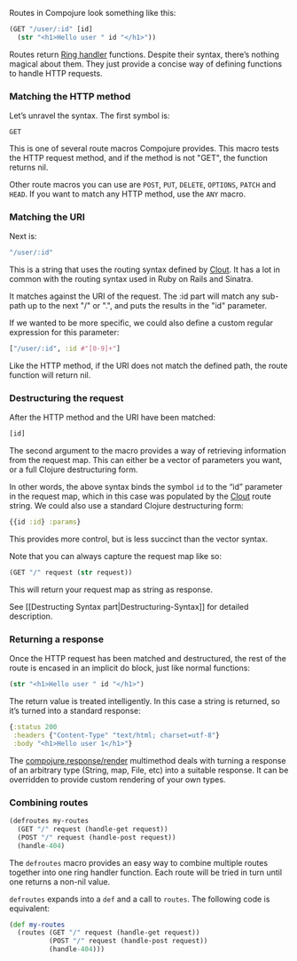 Routes in Compojure look something like this:

```clojure
(GET "/user/:id" [id]
  (str "<h1>Hello user " id "</h1>"))
```

Routes return [Ring handler](https://github.com/ring-clojure/ring/wiki/Concepts#handlers) functions. Despite their syntax, there’s nothing magical about them. They just provide a concise way of defining functions to handle HTTP requests.

### Matching the HTTP method

Let’s unravel the syntax. The first symbol is:

`GET`

This is one of several route macros Compojure provides. This macro tests the HTTP request method, and if the method is not "GET", the function returns nil.

Other route macros you can use are `POST`, `PUT`, `DELETE`, `OPTIONS`, `PATCH` and `HEAD`. If you want to match any HTTP method, use the `ANY` macro.

### Matching the URI

Next is:

```clojure
"/user/:id"
```

This is a string that uses the routing syntax defined by [Clout](https://github.com/weavejester/clout). It has a lot in common with the routing syntax used in Ruby on Rails and Sinatra.

It matches against the URI of the request. The :id part will match any sub-path up to the next "/" or ".", and puts the results in the "id" parameter.

If we wanted to be more specific, we could also define a custom regular expression for this parameter:

```clojure
["/user/:id", :id #"[0-9]+"]
```

Like the HTTP method, if the URI does not match the defined path, the route function will return nil.

### Destructuring the request

After the HTTP method and the URI have been matched:

```clojure
[id]
```

The second argument to the macro provides a way of retrieving information from the request map. This can either be a vector of parameters you want, or a full Clojure destructuring form.

In other words, the above syntax binds the symbol `id` to the “id” parameter in the request map, which in this case was populated by the [Clout](https://github.com/weavejester/clout) route string. We could also use a standard Clojure destructuring form:

```clojure
{{id :id} :params}
```

This provides more control, but is less succinct than the vector syntax.

Note that you can always capture the request map like so:

```clojure
(GET "/" request (str request))
```

This will return your request map as string as response.

See [[Destructing Syntax part|Destructuring-Syntax]] for detailed description.

### Returning a response

Once the HTTP request has been matched and destructured, the rest of the route is encased in an implicit do block, just like normal functions:

```clojure
(str "<h1>Hello user " id "</h1>")
```

The return value is treated intelligently. In this case a string is returned, so it’s turned into a standard response:

```clojure
{:status 200
 :headers {"Content-Type" "text/html; charset=utf-8"}
 :body "<h1>Hello user 1</h1>"}
```

The [compojure.response/render](https://github.com/weavejester/compojure/blob/master/src/compojure/response.clj) multimethod deals with turning a response of an arbitrary type (String, map, File, etc) into a suitable response. It can be overridden to provide custom rendering of your own types.

### Combining routes

```clojure
(defroutes my-routes
  (GET "/" request (handle-get request))
  (POST "/" request (handle-post request))
  (handle-404)
```

The `defroutes` macro provides an easy way to combine multiple routes together into one ring handler function. Each route will be tried in turn until one returns a non-nil value.

`defroutes` expands into a `def` and a call to `routes`. The following code is equivalent:

```clojure
(def my-routes
  (routes (GET "/" request (handle-get request))
          (POST "/" request (handle-post request))
          (handle-404)))
```